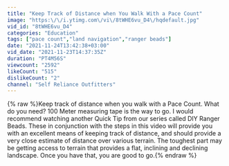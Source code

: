 ```yaml
---
title: "Keep Track of Distance when You Walk With a Pace Count"
image: "https:\/\/i.ytimg.com\/vi\/8tWHE6vu_D4\/hqdefault.jpg"
vid_id: "8tWHE6vu_D4"
categories: "Education"
tags: ["pace count","land navigation","ranger beads"]
date: "2021-11-24T13:42:38+03:00"
vid_date: "2021-11-23T14:37:35Z"
duration: "PT4M56S"
viewcount: "2592"
likeCount: "515"
dislikeCount: "2"
channel: "Self Reliance Outfitters"
---
```

{% raw %}Keep track of distance when you walk with a Pace Count. What do you need? 100 Meter measuring tape is the way to go. I would recommend watching another Quick Tip from our series called DIY Ranger Beads. These in conjunction with the steps in this video will provide you with an excellent means of keeping track of distance, and should provide a very close estimate of distance over various terrain. The toughest part may be getting access to terrain that provides a flat, inclining and declining landscape. Once you have that, you are good to go.{% endraw %}
